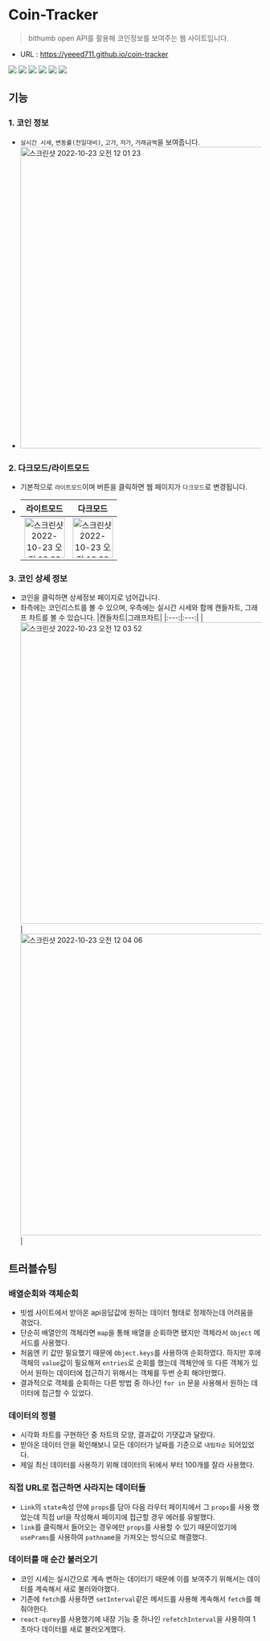 # Coin-Tracker

> bithumb open API를 활용해 코인정보를 보여주는 웹 사이트입니다.

- URL : https://yeeed711.github.io/coin-tracker

<img src="https://img.shields.io/badge/React-61DAFB?style=flat&logo=React&logoColor=white"> <img src="https://img.shields.io/badge/ReactQuery-FF4154?style=flat&logo=React Query&logoColor=white"> <img src="https://img.shields.io/badge/styled_components-DB7093?style=flat&logo=styled-components&logoColor=white"> <img src="https://img.shields.io/badge/React_Router-CA4245?style=flat&logo=React Router&logoColor=white"> <img src="https://img.shields.io/badge/recoil-764ABC?style=flat&logo=recoil&logoColor=white"> <img src="https://img.shields.io/badge/Apache_ECharts-AA344D?style=flat&logo=Apache ECharts&logoColor=white">

## 기능

### 1. 코인 정보

- `실시간 시세`, `변동률(전일대비)`, `고가`, `저가`, `거래금액`을 보여줍니다.
- <img width="600" alt="스크린샷 2022-10-23 오전 12 01 23" src="https://user-images.githubusercontent.com/97894417/197346290-a7ca1fa7-2304-48f6-99ba-438fb4dac2ee.png">

### 2. 다크모드/라이트모드

- 기본적으로 `라이트모드`이며 버튼을 클릭하면 웹 페이지가 `다크모드`로 변경됩니다.
- |                                                                                  라이트모드                                                                                   |                                                                                   다크모드                                                                                    |
  | :---------------------------------------------------------------------------------------------------------------------------------------------------------------------------: | :---------------------------------------------------------------------------------------------------------------------------------------------------------------------------: |
  | <img width="80" alt="스크린샷 2022-10-23 오전 12 02 34" src="https://user-images.githubusercontent.com/97894417/197346338-a8e54224-c0ba-4460-a77b-40c34ba3a518.png"> | <img width="80" alt="스크린샷 2022-10-23 오전 12 02 43" src="https://user-images.githubusercontent.com/97894417/197346343-de94c70e-11cb-42ad-844d-a782f69f8895.png"> |

### 3. 코인 상세 정보

- 코인을 클릭하면 상세정보 페이지로 넘어갑니다.
- 좌측에는 코인리스트를 볼 수 있으며, 우측에는 실시간 시세와 함께 캔들차트, 그래프 차트를 볼 수 있습니다.
  |캔들차트|그래프차트|
  |:---:|:---:|
  | <img width="600" alt="스크린샷 2022-10-23 오전 12 03 52" src="https://user-images.githubusercontent.com/97894417/197346401-be99b112-cf9d-48f9-84ae-e60c68273deb.png"> | <img width="600" alt="스크린샷 2022-10-23 오전 12 04 06" src="https://user-images.githubusercontent.com/97894417/197346410-cd6be074-f59a-41e1-9405-518f71b58b9f.png"> |

## 트러블슈팅

### 배열순회와 객체순회

- 빗썸 사이트에서 받아온 api응답값에 원하는 데이터 형태로 정제하는데 어려움을 겪었다.
- 단순히 배열안의 객체라면 `map`을 통해 배열을 순회하면 됐지만 객체라서 `Object` 메서드를 사용했다.
- 처음엔 키 값만 필요했기 때문에 `Object.keys`를 사용하여 순회하였다. 하지만 후에 객체의 `value`값이 필요해져 `entries`로 순회를 했는데 객체안에 또 다른 객체가 있어서 원하는 데이터에 접근하기 위해서는 객체를 두번 순회 해야만했다.
- 결과적으로 객체를 순회하는 다른 방법 중 하나인 `for in` 문을 사용해서 원하는 데이터에 접근할 수 있었다.

### 데이터의 정렬

- 시각화 차트를 구현하던 중 차트의 모양, 결과값이 기댓값과 달랐다.
- 받아온 데이터 안을 확인해보니 모든 데이터가 날짜를 기준으로 `내림차순` 되어있었다.
- 제일 최신 데이터를 사용하기 위해 데이터의 뒤에서 부터 100개를 잘라 사용했다.

### 직접 URL로 접근하면 사라지는 데이터들

- `Link`의 `state`속성 안에 `props`를 담아 다음 라우터 페이지에서 그 `props`를 사용 했었는데 직접 url을 작성해서 페이지에 접근할 경우 에러를 유발했다.
- `link`를 클릭해서 들어오는 경우에만 `props`를 사용할 수 있기 때문이었기에 `usePrams`를 사용하여 `pathnam`e을 가져오는 방식으로 해결했다.

### 데이터를 매 순간 불러오기

- 코인 시세는 실시간으로 계속 변하는 데이터기 때문에 이를 보여주기 위해서는 데이터를 계속해서 새로 불러와야했다.
- 기존에 `fetch`를 사용하면 `setInterval`같은 메서드를 사용해 계속해서 `fetch`를 해줘야한다.
- `react-qurey`를 사용했기에 내장 기능 중 하나인 `refetchInterval`을 사용하여 1초마다 데이터를 새로 불러오게했다.
